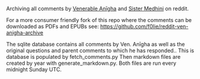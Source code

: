 Archiving all comments by [Venerable Anīgha](https://www.reddit.com/user/Bhikkhu_Anigha/comment/) and [Sister Medhini](https://www.reddit.com/user/Sister_Medhini/comments/) on reddit.

For a more consumer friendly fork of this repo where the comments can be downloaded as PDFs and EPUBs see: https://github.com/f0lie/reddit-ven-anigha-archive


The sqlite database contains all comments by Ven. Anīgha as well as the original questions and parent comments to which he has responded.. This is database is populated by fetch_comments.py
Then markdown files are created by year with generate_markdown.py.
Both files are run every midnight Sunday UTC.
